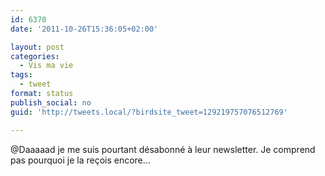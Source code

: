 ```yaml
---
id: 6370
date: '2011-10-26T15:36:05+02:00'

layout: post
categories:
  - Vis ma vie
tags:
  - tweet
format: status
publish_social: no
guid: 'http://tweets.local/?birdsite_tweet=129219757076512769'

---
```


@Daaaaad je me suis pourtant désabonné à leur newsletter. Je comprend pas pourquoi je la reçois encore…